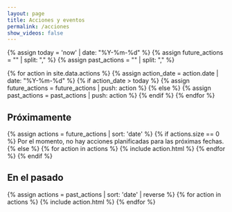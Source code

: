 ```yaml
---
layout: page
title: Acciones y eventos
permalink: /acciones
show_videos: false
---
```

{% assign today = 'now' | date: "%Y-%m-%d" %}
{% assign future_actions = "" | split: "," %}
{% assign past_actions = "" | split: "," %}

{% for action in site.data.actions %}
  {% assign action_date = action.date | date: "%Y-%m-%d" %}
  {% if action_date > today %}
      {% assign future_actions = future_actions | push: action %}
  {% else %}
      {% assign past_actions = past_actions | push: action %}
  {% endif %}
{% endfor %}

## Próximamente
{% assign actions = future_actions | sort: 'date' %}
{% if actions.size == 0 %}
Por el momento, no hay acciones planificadas para las próximas fechas.
{% else %}
  {% for action in actions %}
  {% include action.html %}
  {% endfor %}
{% endif %}

## En el pasado
{% assign actions = past_actions | sort: 'date' | reverse %}
{% for action in actions %}
  {% include action.html %}
{% endfor %}
